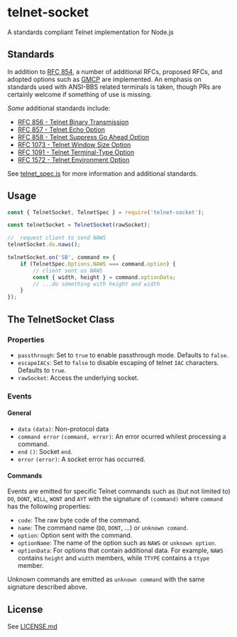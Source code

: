 # telnet-socket
A standards compliant Telnet implementation for Node.js

## Standards
In addition to [RFC 854](https://tools.ietf.org/html/rfc854), a number of additional RFCs, proposed RFCs, and adopted options such as [GMCP](https://www.gammon.com.au/gmcp) are implemented. An emphasis on standards used with ANSI-BBS related terminals is taken, though PRs are certainly welcome if something of use is missing.

_Some_ additional standards include:
* [RFC 856 - Telnet Binary Transmission](https://tools.ietf.org/html/rfc856)
* [RFC 857 - Telnet Echo Option](https://tools.ietf.org/html/rfc857)
* [RFC 858 - Telnet Suppress Go Ahead Option](https://tools.ietf.org/html/rfc858)
* [RFC 1073 - Telnet Window Size Option](https://tools.ietf.org/html/rfc1073)
* [RFC 1091 - Telnet Terminal-Type Option](https://tools.ietf.org/html/rfc1091)
* [RFC 1572 - Telnet Environment Option](https://tools.ietf.org/html/rfc1572)

See [telnet_spec.js](lib/telnet_spec.js) for more information and additional standards.

## Usage
```javascript
const { TelnetSocket, TelnetSpec } = require('telnet-socket');

const telnetSocket = TelnetSocket(rawSocket);

//	request client to send NAWS
telnetSocket.do.naws();

telnetSocket.on('SB', command => {
	if (TelnetSpec.Options.NAWS === command.option) {
		// client sent us NAWS
		const { width, height } = command.optionData;
		// ...do something with height and width
    }
});
```

## The TelnetSocket Class

### Properties
* `passthrough`: Set to `true` to enable passthrough mode. Defaults to `false`.
* `escapeIACs`: Set to `false` to disable escaping of telnet `IAC` characters. Defaults to `true`.
* `rawSocket`: Access the underlying socket.

### Events
#### General
* `data` `(data)`: Non-protocol data
* `command error` `(command, error)`: An error ocurred whilest processing a command.
* `end` `()`: Socket `end`.
* `error` `(error)`: A socket error has occurred.

#### Commands
Events are emitted for specific Telnet commands such as (but not limited to) `DO`, `DONT`, `WILL`, `WONT` and `AYT` with the signature of `(command)` where `command` has the following properties:
* `code`: The raw byte code of the command.
* `name`: The command name (`DO`, `DONT`, ...) or `unknown comand`.
* `option`: Option sent with the command.
* `optionName`: The name of the option such as `NAWS` or `unknown option`.
* `optionData`: For options that contain additional data. For example, `NAWS` contains `height` and `width` members, while `TTYPE` contains a `ttype` member.

Unknown commands are emitted as `unknown command` with the same signature described above.

## License
See [LICENSE.md](LICENSE)
